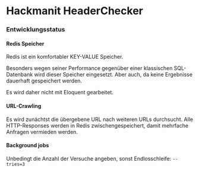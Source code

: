 # Hackmanit HeaderChecker

### Entwicklungsstatus

#### Redis Speicher
Redis ist ein komfortabler KEY-VALUE Speicher.

Besonders wegen seiner Performance gegenüber einer klassischen SQL-Datenbank wird dieser Speicher eingesetzt.
Aber auch, da keine Ergebnisse dauerhaft gespeichert werden.

Es wird daher nicht mit Eloquent gearbeitet.


#### URL-Crawling
Es wird zunächtst die übergebene URL nach weiteren URLs durchsucht.
Alle HTTP-Responses werden in Redis zwischengespeichert, damit mehrfache Anfragen vermieden werden.


#### Background jobs
Unbedingt die Anzahl der Versuche angeben, sonst Endlosschleife:
`--tries=3`